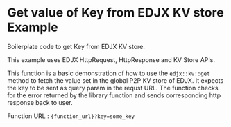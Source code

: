 <!--
title: .'Get value of key from EDJX KV store'
description: 'Boilerplate code to get Key from EDJX KV store'
platform: EDJX
language: C++
-->

# Get value of Key from EDJX KV store Example

Boilerplate code to get Key from EDJX KV store.

This example uses EDJX HttpRequest, HttpResponse and KV Store APIs.

This function is a basic demonstration of how to use the `edjx::kv::get` method to fetch the value set in the global P2P KV store of EDJX. It expects the key to be sent as query param in the requst URL. The function checks for the error returned by the library function and sends corresponding http response back to user.

Function URL : `{function_url}?key=some_key`
